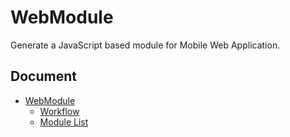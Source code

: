 # WebModule

Generate a JavaScript based module for Mobile Web Application.

## Document

- [WebModule](https://github.com/uupaa/WebModule/wiki/WebModule)
    - [Workflow](https://github.com/uupaa/WebModule/wiki/Workflow)
    - [Module List](https://github.com/uupaa/WebModule/wiki/ModuleList)


